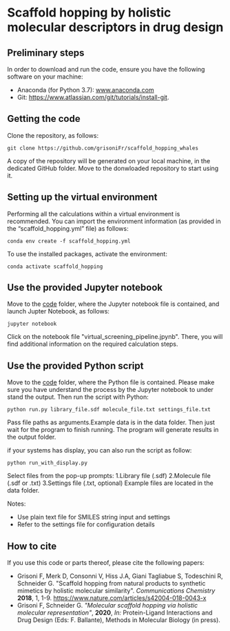 # Scaffold hopping by holistic molecular descriptors in drug design

## Preliminary steps
In order to download and run the code, ensure you have the following software on your machine: <div>
*	Anaconda (for Python 3.7): www.anaconda.com <div>
*	Git: https://www.atlassian.com/git/tutorials/install-git. 

## Getting the code
Clone the repository, as follows:<div>
``
git clone https://github.com/grisoniFr/scaffold_hopping_whales
``

A copy of the repository will be generated on your local machine, in the dedicated GitHub folder. Move to the donwloaded repository to start using it. 

## Setting up the virtual environment
Performing all the calculations within a virtual environment is recommended. You can import the environment information (as provided in the “scaffold_hopping.yml” file) as follows:<div>
``
conda env create -f scaffold_hopping.yml
``

To use the installed packages, activate the environment:<div>
``
conda activate scaffold_hopping
``

## Use the provided Jupyter notebook
Move to the [code](/code) folder, where the Jupyter notebook file is contained, and launch Jupter Notebook, as follows:<div>
``
jupyter notebook
``

Click on the notebook file "virtual_screening_pipeline.jpynb". There, you will find additional information on the required calculation steps.

## Use the provided Python script
Move to the [code](/code) folder, where the Python file is contained. Please make sure you have understand the process by the Jupyter notebook to under stand the output.
Then run the script with Python:<div>
``
python run.py library_file.sdf molecule_file.txt settings_file.txt
``

Pass file paths as arguments.Example data is in the data folder.
Then just wait for the program to finish running. 
The program will generate results in the output folder. 

if your systems has display, you can also run the script as follow:<div>
``
python run_with_display.py 
``

Select files from the pop-up prompts:
  1.Library file (.sdf)
  2.Molecule file (.sdf or .txt)
  3.Settings file (.txt, optional)
Example files are located in the data folder.

Notes:
  * Use plain text file for SMILES string input and settings
  * Refer to the settings file for configuration details

## How to cite
If you use this code or parts thereof, please cite the following papers:
* Grisoni F, Merk D, Consonni V, Hiss J.A, Giani Tagliabue S, Todeschini R, Schneider G. "Scaffold hopping from natural products to synthetic mimetics by holistic molecular similarity". *Communications Chemistry* **2018**, 1, 1-9. https://www.nature.com/articles/s42004-018-0043-x
* Grisoni F, Schneider G. *"Molecular scaffold hopping via holistic molecular representation"*, **2020**, *In:* Protein-Ligand Interactions and Drug Design (Eds: F. Ballante), Methods in Molecular Biology (in press).

